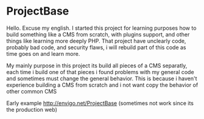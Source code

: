 # ProjectBase
Hello. Excuse my english.
I started this project for learning purposes  how to build something like a CMS from scratch, with plugins support, and other things like learning
more deeply PHP.
That project have unclearly code, probably bad code, and security flaws, i will rebuild part of this code as time goes on and learn more.

My mainly purpose in this project its build all pieces of a CMS separatly, each time i build one of that pieces i found problems with my general code
and sometimes must change the general behavior. This is because i haven't experience building a CMS from scratch and i not want copy the behavior of other common 
 CMS


Early example  http://envigo.net/ProjectBase (sometimes not work since its the production web)

